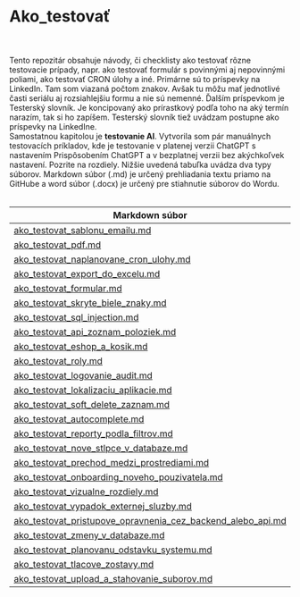 # Ako_testovať<br><br>

Tento repozitár obsahuje návody, či checklisty ako testovať rôzne testovacie prípady, napr. ako testovať formulár s povinnými aj nepovinnými poliami, ako testovať CRON úlohy a iné. Primárne sú to príspevky na LinkedIn. Tam som viazaná počtom znakov. Avšak tu môžu mať jednotlivé časti seriálu aj rozsiahlejšiu formu a nie sú nemenné. Ďalším príspevkom je Testerský slovník. Je koncipovaný ako prírastkový podľa toho na aký termín narazím, tak si ho zapíšem. Testerský slovník tiež uvádzam postupne ako príspevky na LinkedIne. <br>
Samostatnou kapitolou je **testovanie AI**. Vytvorila som pár manuálnych testovacích príkladov, kde je testovanie v platenej verzii ChatGPT s nastavením Prispôsobením ChatGPT a v bezplatnej verzii bez akýchkoľvek nastavení. Pozrite na rozdiely. 
Nižšie uvedená tabuľka uvádza dva typy súborov. Markdown súbor (.md) je určený prehliadania textu priamo na GitHube a word súbor (.docx) je určený pre stiahnutie súborov do Wordu. <br><br>

| Markdown súbor | Word súbor na stiahnutie |
| --- | --- |
| [ako_testovat_sablonu_emailu.md](Ako_testovat_checklisty\ako_testovat_sablonu_emailu.md) | [Ako_testovat_sablonu_emailu.docx](Ako_testovat_checklisty\Na_stiahnutie_docx_subory\Ako_testovat_sablonu_emailu.docx) |
| [ako_testovat_pdf.md](Ako_testovat_checklisty\ako_testovat_pdf.md) | [Ako_testovat_pdf.docx](Ako_testovat_checklisty\Na_stiahnutie_docx_subory\Ako_testovat_pdf.docx) |
| [ako_testovat_naplanovane_cron_ulohy.md](Ako_testovat_checklisty\ako_testovat_naplanovane_cron_ulohy.md) | [Ako_testovat_naplanovane_cron_ulohy.docx](Ako_testovat_checklisty\Na_stiahnutie_docx_subory\Ako_testovat_naplanovane_cron_ulohy.docx) |
| [ako_testovat_export_do_excelu.md](Ako_testovat_checklisty\ako_testovat_export_do_excelu.md) | [Ako_testovat_export_do_excelu.docx](Ako_testovat_checklisty\Na_stiahnutie_docx_subory\Ako_testovat_export_do_excelu.docx) |
| [ako_testovat_formular.md](Ako_testovat_checklisty\ako_testovat_formular.md) | [Ako_testovat_formular.docx](Ako_testovat_checklisty\Na_stiahnutie_docx_subory\Ako_testovat_formular.docx) |
| [ako_testovat_skryte_biele_znaky.md](Ako_testovat_checklisty\ako_testovat_skryte_biele_znaky.md) | [Ako_testovat_skryte_biele_znaky.docx](Ako_testovat_checklisty\Na_stiahnutie_docx_subory\Ako_testovat_skryte_biele_znaky.docx) |
| [ako_testovat_sql_injection.md](Ako_testovat_checklisty\ako_testovat_sql_injection.md)| [Ako_testovat_sql_injection.docx](Ako_testovat_checklisty\Na_stiahnutie_docx_subory\Ako_testovat_sql_injection.docx) |
| [ako_testovat_api_zoznam_poloziek.md](Ako_testovat_checklisty\ako_testovat_api_zoznam_poloziek.md)| [Ako_testovat_api_zoznam_poloziek.docx](Ako_testovat_checklisty\Na_stiahnutie_docx_subory\Ako_testovať_api_zoznam_poloziek.docx) |
| [ako_testovat_eshop_a_kosik.md](Ako_testovat_checklisty\ako_testovat_eshop_a_kosik.md)| [Ako_testovat_eshop_a_kosik.docx](Ako_testovat_checklisty\Na_stiahnutie_docx_subory\Ako_testovat_eshop_a_kosik.docx) |
| [ako_testovat_roly.md](Ako_testovat_checklisty\ako_testovat_roly.md)| [Ako_testovat_roly.docx](Ako_testovat_checklisty\Na_stiahnutie_docx_subory\Ako_testovat_roly.docx) |
| [ako_testovat_logovanie_audit.md](Ako_testovat_checklisty\ako_testovat_logovanie_audit.md)| [Ako_testovat_logovanie_audit.docx](Ako_testovat_checklisty\Na_stiahnutie_docx_subory\Ako_testovat_logovanie_audit.docx) |
| [ako_testovat_lokalizaciu_aplikacie.md](Ako_testovat_checklisty\ako_testovat_lokalizaciu_aplikacie.md) | [Ako_testovat_lokalizaciu_aplikacie.docx](Ako_testovat_checklisty\Na_stiahnutie_docx_subory\Ako_testovat_lokalizaciu_aplikacie.docx) |
| [ako_testovat_soft_delete_zaznam.md](Ako_testovat_checklisty\ako_testovat_soft_delete_zaznam.md)| [Ako_testovat_soft_delete_zaznam.docx](Ako_testovat_checklisty\Na_stiahnutie_docx_subory\Ako_testovat_soft_delete_zaznam.docx)|
| [ako_testovat_autocomplete.md](Ako_testovat_checklisty\ako_testovat_autocomplete.md)| [Ako_testovat_autocomplete.docx](Ako_testovat_checklisty\Na_stiahnutie_docx_subory\Ako_testovat_autocomplete.docx)|
| [ako_testovat_reporty_podla_filtrov.md](Ako_testovat_checklisty\ako_testovat_reporty_podla_filtrov.md)| [Ako_testovat_reporty_podla_filtrov.docx](Ako_testovat_checklisty\Na_stiahnutie_docx_subory\Ako_testovat_reporty_podla_filtrov.docx)|
| [ako_testovat_nove_stlpce_v_databaze.md](Ako_testovat_checklisty\ako_testovat_nove_stlpce_v_databaze.md)| [Ako_testovat_nove_stlpce_v_databaze.docx](Ako_testovat_checklisty\Na_stiahnutie_docx_subory\Ako_testovat_nove_stlpce_v_databaze.docx)|
| [ako_testovat_prechod_medzi_prostrediami.md](Ako_testovat_checklisty\ako_testovat_prechod_medzi_prostrediami.md)| [Ako_testovat_medzi_prostrediami.docx](Ako_testovat_checklisty\Na_stiahnutie_docx_subory\Ako_testovat_prechod_medzi_prostrediami.docx)|
| [ako_testovat_onboarding_noveho_pouzivatela.md](Ako_testovat_checklisty\ako_testovat_onboarding_noveho_pouzivatela.md)| [Ako_testovat_onboarding_noveho_pouzivatela.docx](Ako_testovat_checklisty\Na_stiahnutie_docx_subory\Ako_testovat_onboarding_noveho_pouzivatela.docx)|
| [ako_testovat_vizualne_rozdiely.md](Ako_testovat_checklisty\ako_testovat_vizualne_rozdiely.md)| [Ako_testovat_vizualne_rozdiely.docx](Ako_testovat_checklisty\Na_stiahnutie_docx_subory\Ako_testovat_vizualne_rozdiely.docx)|
| [ako_testovat_vypadok_externej_sluzby.md](Ako_testovat_checklisty\ako_testovat_vypadok_externej_sluzby.md)| [Ako_testovat_vypadok_externej_sluzby.docx](Ako_testovat_checklisty\Na_stiahnutie_docx_subory\Ako_testovat_vypadok_externej_sluzby.docx)|
| [ako_testovat_pristupove_opravnenia_cez_backend_alebo_api.md](Ako_testovat_checklisty\ako_testovat_pristupove_opravnenia_cez_backend_alebo_api.md)| [Ako_testovat_pristupove_opravnenia_cez_backend_alebo_api.docx](Ako_testovat_checklisty\Na_stiahnutie_docx_subory\Ako_testovat_pristupove_opravnenia_cez_backend_alebo_api.docx)|
| [ako_testovat_zmeny_v_databaze.md](Ako_testovat_checklisty\ako_testovat_zmeny_v_databaze.md)| [Ako_testovat_zmeny_v_databaze.docx](Ako_testovat_checklisty\Na_stiahnutie_docx_subory\Ako_testovat_zmeny_v_databaze.docx)|
| [ako_testovat_planovanu_odstavku_systemu.md](Ako_testovat_checklisty\ako_testovat_planovanu_odstavku_systemu.md)| [Ako_testovat_planovanu_odstavku_systemu.docx](Ako_testovat_checklisty\Na_stiahnutie_docx_subory\Ako_testovat_planovanu_odstavku_systemu.docx)|
| [ako_testovat_tlacove_zostavy.md](Ako_testovat_checklisty\ako_testovat_tlacove_zostavy.md)| [Ako_testovat_tlacove_zostavy.docx](Ako_testovat_checklisty\Na_stiahnutie_docx_subory\Ako_testovat_tlacove_zostavy.docx)|
| [ako_testovat_upload_a_stahovanie_suborov.md](Ako_testovat_checklisty\ako_testovat_upload_a_stahovanie_suborov.md)| [Ako_testovat_upload_a_stahovanie_suborov.docx](Ako_testovat_checklisty\Na_stiahnutie_docx_subory\Ako_testovat_upload_a_stahovanie_suborov.docx)|